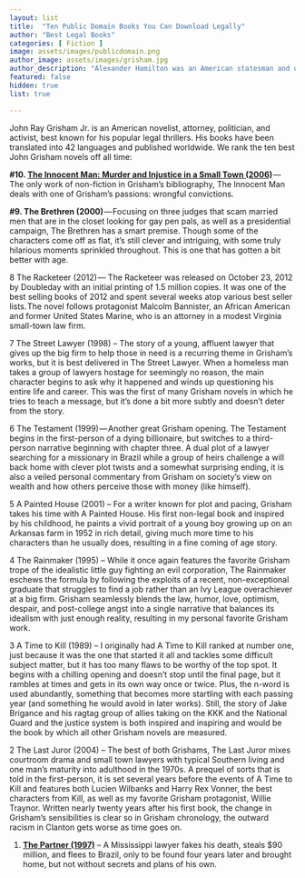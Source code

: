 ```yaml
---
layout: list
title:  "Ten Public Domain Books You Can Download Legally"
author: "Best Legal Books"
categories: [ Fiction ]
image: assets/images/publicdomain.png
author_image: assets/images/grisham.jpg
author_description: "Alexander Hamilton was an American statesman and one of the Founding Fathers of the United States. He was an influential interpreter and promoter of the U.S. Constitution, as well as the founder of the nation's financial system, the Federalist Party, the United States Coast Guard, and the New York Post newspaper."
featured: false
hidden: true
list: true

---
```


John Ray Grisham Jr. is an American novelist, attorney, politician, and activist, best known for his popular legal thrillers. His books have been translated into 42 languages and published worldwide. We rank the ten best John Grisham novels off all time:

**#10. [The Innocent Man: Murder and Injustice in a Small Town (2006)](/the-innocent-man-murder-and-injustice-in-a-small-town/)** — The only work of non-fiction in Grisham’s bibliography, The Innocent Man deals with one of Grisham’s passions: wrongful convictions.

**#9. The Brethren (2000)** — Focusing on three judges that scam married men that are in the closet looking for gay pen pals, as well as a presidential campaign, The Brethren has a smart premise. Though some of the characters come off as flat, it’s still clever and intriguing, with some truly hilarious moments sprinkled throughout. This is one that has gotten a bit better with age.

8
The Racketeer (2012) — The Racketeer was released on October 23, 2012 by Doubleday with an initial printing of 1.5 million copies. It was one of the best selling books of 2012 and spent several weeks atop various best seller lists. The novel follows protagonist Malcolm Bannister, an African American and former United States Marine, who is an attorney in a modest Virginia small-town law firm.


7
The Street Lawyer (1998) – The story of a young, affluent lawyer that gives up the big firm to help those in need is a recurring theme in Grisham’s works, but it is best delivered in The Street Lawyer. When a homeless man takes a group of lawyers hostage for seemingly no reason, the main character begins to ask why it happened and winds up questioning his entire life and career. This was the first of many Grisham novels in which he tries to teach a message, but it’s done a bit more subtly and doesn’t deter from the story.

6
The Testament (1999) — Another great Grisham opening. The Testament begins in the first-person of a dying billionaire, but switches to a third-person narrative beginning with chapter three. A dual plot of a lawyer searching for a missionary in Brazil while a group of heirs challenge a will back home with clever plot twists and a somewhat surprising ending, it is also a veiled personal commentary from Grisham on society’s view on wealth and how others perceive those with money (like himself).

5
A Painted House (2001) – For a writer known for plot and pacing, Grisham takes his time with A Painted House. His first non-legal book and inspired by his childhood, he paints a vivid portrait of a young boy growing up on an Arkansas farm in 1952 in rich detail, giving much more time to his characters than he usually does, resulting in a fine coming of age story.

4
The Rainmaker (1995) – While it once again features the favorite Grisham trope of the idealistic little guy fighting an evil corporation, The Rainmaker eschews the formula by following the exploits of a recent, non-exceptional graduate that struggles to find a job rather than an Ivy League overachiever at a big firm. Grisham seamlessly blends the law, humor, love, optimism, despair, and post-college angst into a single narrative that balances its idealism with just enough reality, resulting in my personal favorite Grisham work.

3
A Time to Kill (1989) – I originally had A Time to Kill ranked at number one, just because it was the one that started it all and tackles some difficult subject matter, but it has too many flaws to be worthy of the top spot. It begins with a chilling opening and doesn’t stop until the final page, but it rambles at times and gets in its own way once or twice. Plus, the n-word is used abundantly, something that becomes more startling with each passing year (and something he would avoid in later works). Still, the story of Jake Brigance and his ragtag group of allies taking on the KKK and the National Guard and the justice system is both inspired and inspiring and would be the book by which all other Grisham novels are measured.

2
The Last Juror (2004) – The best of both Grishams, The Last Juror mixes courtroom drama and small town lawyers with typical Southern living and one man’s maturity into adulthood in the 1970s. A prequel of sorts that is told in the first-person, it is set several years before the events of A Time to Kill and features both Lucien Wilbanks and Harry Rex Vonner, the best characters from Kill, as well as my favorite Grisham protagonist, Willie Traynor. Written nearly twenty years after his first book, the change in Grisham’s sensibilities is clear so in Grisham chronology, the outward racism in Clanton gets worse as time goes on.

1. **[The Partner (1997)](https://www.google.com)** – A Mississippi lawyer fakes his death, steals $90 million, and flees to Brazil, only to be found four years later and brought home, but not without secrets and plans of his own.
